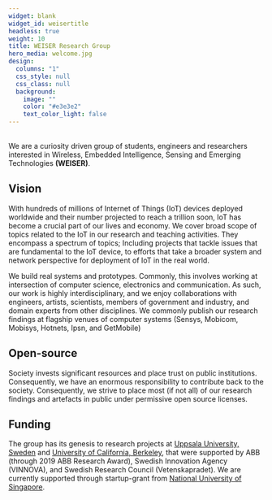 ```yaml
---
widget: blank
widget_id: weisertitle
headless: true
weight: 10
title: WEISER Research Group
hero_media: welcome.jpg
design:
  columns: "1"
  css_style: null
  css_class: null
  background:
    image: ""
    color: "#e3e3e2"
    text_color_light: false
---
```

<br> We are a curiosity driven group of students, engineers and researchers interested in Wireless, Embedded Intelligence, Sensing and Emerging Technologies **(WEISER)**. <br> 

## Vision

With hundreds of millions of Internet of Things (IoT) devices deployed worldwide and their number projected to reach a trillion soon,  IoT has become a crucial part of our lives and economy. We cover broad scope of topics related to the IoT in our research and teaching activities. They encompass a spectrum of topics; Including projects that tackle issues that are fundamental to the  IoT device, to efforts that take a broader system and network perspective for deployment of IoT in the real world. <br> 

We build real systems and prototypes. Commonly, this involves working at intersection of computer science, electronics and communication.  As such, our work is highly interdisciplinary, and we enjoy collaborations with engineers, artists, scientists,  members of government and industry, and domain experts from other disciplines. We commonly publish our research findings at flagship venues of computer systems (Sensys, Mobicom, Mobisys, Hotnets, Ipsn, and GetMobile) <br>

## Open-source

Society invests significant resources and place trust on public institutions. Consequently, we have an enormous responsibility to contribute back to the society. Consequently, we strive to place most (if not all) of our research findings and artefacts in public under permissive open source licenses. <br>

## Funding

The group has its genesis to  research projects at [Uppsala University, Sweden](http://uu.se) and [University of California, Berkeley](https://www.berkeley.edu/), that were supported by ABB (through 2019 ABB Research Award), Swedish Innovation Agency (VINNOVA),  and Swedish Research Council (Vetenskapradet). We are currently supported through startup-grant from [National University of Singapore](http://nus.edu.sg). <br>